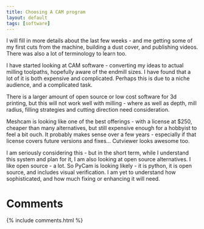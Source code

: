 ```yaml
---
title: Choosing A CAM program
layout: default
tags: [software]
---
```

I will fill in more details about the last few weeks - and me getting some of my first cuts from the machine, 
building a dust cover, and publishing videos. There was also a lot of terminology to learn too.

I have started looking at CAM software - converting my ideas to actual milling toolpaths, hopefully aware of the endmill sizes. I have found that a lot of it is both expensive and complicated. Perhaps this is due to a niche audience, and a complicated task. 

There is a larger amount of open source or low cost software for 3d printing, but this will not work well with milling - where as well as depth, mill radius, filling strategies and cutting direction need consideration.

Meshcam is looking like one of the best offerings - with a license at $250, cheaper than many alternatives, but still expensive enough for a hobbyist to feel a bit ouch. It probably makes sense over a few years - especially if that license covers future versions and fixes... Cutviewer looks awesome too.

I am seriously considering this - but in the short term, while I understand this system and plan for it, I am also looking at open source alternatives. I like open source - a lot. So PyCam is looking likely - it is python, it is open source, and includes visual verification. I am yet to understand how sophisticated, and how much fixing or enhancing it will need.

<h1>Comments</h1>
{% include comments.html %}
